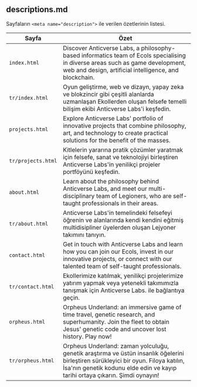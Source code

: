 ## descriptions.md

Sayfaların `<meta name="description">` ile verilen özetlerinin listesi.

| **Sayfa**          | **Özet**                                                                                                                                                                                                            |
|--------------------|---------------------------------------------------------------------------------------------------------------------------------------------------------------------------------------------------------------------|
| `index.html`       | Discover Anticverse Labs, a philosophy-based informatics team of Ecols specialising in diverse areas such as game development, web and design, artificial intelligence, and blockchain.                             |
| `tr/index.html`    | Oyun geliştirme, web ve dizayn, yapay zeka ve blokzincir gibi çeşitli alanlarda uzmanlaşan Ekollerden oluşan felsefe temelli bilişim ekibi Anticverse Labs'i keşfedin.                                              |
| `projects.html`    | Explore Anticverse Labs' portfolio of innovative projects that combine philosophy, art, and technology to create practical solutions for the benefit of the masses.                                                 |
| `tr/projects.html` | Kitlelerin yararına pratik çözümler yaratmak için felsefe, sanat ve teknolojiyi birleştiren Anticverse Labs'in yenilikçi projeler portföyünü keşfedin.                                                              |
| `about.html`       | Learn about the philosophy behind Anticverse Labs, and meet our multi-disciplinary team of Legioners, who are self-taught professionals in their areas.                                                             |
| `tr/about.html`    | Anticverse Labs'in temelindeki felsefeyi öğrenin ve alanlarında kendi kendini eğitmiş multidisipliner üyelerden oluşan Lejyoner takımını tanıyın.                                                                   |
| `contact.html`     | Get in touch with Anticverse Labs and learn how you can join our Ecols, invest in our innovative projects, or connect with our talented team of self-taught professionals.                                          |
| `tr/contact.html`  | Ekollerimize katılmak, yenilikçi projelerimize yatırım yapmak veya yetenekli takımımızla tanışmak için Anticverse Labs. ile bağlantıya geçin.                                                                       |
| `orpheus.html`     | Orpheus Underland: an immersive game of time travel, genetic research, and superhumanity. Join the fleet to obtain Jesus' genetic code and uncover lost history. Play now!                                          |
| `tr/orpheus.html`  | Orpheus Underland: zaman yolculuğu, genetik araştırma ve üstün insanlık öğelerini birleştiren sürükleyici bir oyun. Filoya katılın, İsa'nın genetik kodunu elde edin ve kayıp tarihi ortaya çıkarın. Şimdi oynayın! |